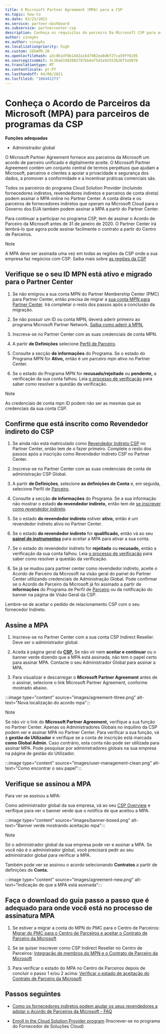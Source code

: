 ```yaml
---
title: O Microsoft Partner Agreement (MPA) para a CSP
ms.topic: how-to
ms.date: 03/23/2021
ms.service: partner-dashboard
ms.subservice: partnercenter-csp
description: Conheça os requisitos do parceiro Da Microsoft CSP para assinar e verificar este Acordo de Parceiro microsoft unificado e aceite digitalmente (MPA).
author: vinayks
ms.author: vinayks
ms.localizationpriority: high
ms.custom: SEOAPR.20
ms.openlocfilehash: a3c8b1df8b14d2a1647982ea8d6f27ca59ff6195
ms.sourcegitcommit: 3c26a61982082787bbdaf5d1e92553b26f3a5076
ms.translationtype: MT
ms.contentlocale: pt-PT
ms.lasthandoff: 04/06/2021
ms.locfileid: "106441273"
---
```

# <a name="learn-about-the-microsoft-partner-agreement-mpa-for-csp-program-partners"></a>Conheça o Acordo de Parceiros da Microsoft (MPA) para parceiros de programas da CSP

**Funções adequadas**

- Administrador global

O Microsoft Partner Agreement fornece aos parceiros da Microsoft um acordo de parceiro unificado e digitalmente aceite. O Microsoft Partner Agreement contém um conjunto central de termos perpétuos que ajudam a Microsoft, parceiros e clientes a apoiar a privacidade e segurança dos dados, a promover a conformidade e a incentivar práticas comerciais sãs.

Todos os parceiros do programa Cloud Solution Provider (incluindo fornecedores indiretos, revendedores indiretos e parceiros de conta direta) podem assinar o MPA online no Partner Center. A conta direta e os parceiros de fornecedores indiretos que operam na Microsoft Cloud para o Governo dos EUA também podem assinar a MPA a partir do Partner Center.

Para continuar a participar no programa CSP, tem de assinar o Acordo de Parceiro da Microsoft antes de 31 de janeiro de 2020. O Partner Center irá lembrá-lo que agora pode assinar facilmente o contrato a partir do Centro de Parceiros.

>[!NOTE]
>A MPA deve ser assinada uma vez em todas as regiões da CSP onde a sua empresa faz negócios com CSP. Saiba mais sobre [as regiões da CSP](regional-authorization-overview.md) 

## <a name="verify-your-mpn-id-is-active-and-migrated-to-partner-center"></a>Verifique se o seu ID MPN está ativo e migrado para o Partner Center

1. Se não emigrou a sua conta MPN do Partner Membership Center (PMC) para Partner Center, então precisa de migrar a [sua conta MPN para Partner Center](move-pmc-pc-map.md). Irá completar o resto dos passos após a conclusão da migração. 

1. Se não possuir um ID ou conta MPN, deverá aderir primeiro ao programa Microsoft Partner Network. [Saiba como aderir à MPN.](mpn-create-a-partner-center-account.md)

1. Inscreva-se no Partner Center com as suas credenciais de conta MPN.
 
1. A partir **de Definições** selecione [Perfil de Parceiro](https://partner.microsoft.com/pcv/accountsettings/connectedpartnerprofile).

1. Consulte a secção **de informações** do Programa. Se o estado do Programa MPN for **Ativo,** então é um parceiro mpn ativo no Partner Center.
 
1. Se o estado do Programa MPN for **recusado/rejeitado** ou **pendente,** a verificação da sua conta falhou. Leia [o processo de verificação](verification-responses.md) para saber como resolver a questão da verificação.



>[!NOTE]
>As credenciais de conta mpn ID podem não ser as mesmas que as credenciais da sua conta CSP.

## <a name="confirm-you-are-enrolled-as-a-csp-indirect-reseller"></a>Confirme que está inscrito como Revendedor indireto do CSP

1. Se ainda não está matriculado como [Revendedor Indireto CSP](indirect-reseller-tasks-in-partner-center.md) no Partner Center, então tem de o fazer primeiro. Complete o resto dos passos após a inscrição como Revendedor Indireto CSP no Partner Center.

1. Inscreva-se no Partner Center com as suas credenciais de conta de administração CSP Global.

1. A partir **de Definições**, selecione **as definições de Conta** e, em seguida, selecione Perfil de [Parceiro](https://partner.microsoft.com/pcv/accountsettings/partnerprofile).

1. Consulte a secção **de informações** do Programa. Se a sua informação não mostrar o estado **do revendedor indireto,** então tem de [se inscrever como revendedor indireto](indirect-reseller-tasks-in-partner-center.md).

1. Se o estado  **do revendedor indireto** estiver **ativo,** então é um revendedor indireto ativo no Partner Center.
 
4. Se o estado  **do revendedor indireto** for **qualificado,** então vá ao seu [**painel de instrumentos**](https://partner.microsoft.com/pcv/dashboard/overview) para aceitar a MPA para ativar a sua conta.
 
1. Se o estado do revendedor indireto for **rejeitado** ou **recusado,** então a verificação da sua conta falhou. Leia [o processo de verificação](verification-responses.md) para saber como resolver a questão da verificação.

1. Se já se mudou para partner center como revendedor indireto, aceite o Acordo de Parceiro da Microsoft na visão geral do painel do Partner Center utilizando credenciais de Administração Global. Pode confirmar se o Acordo de Parceiro da Microsoft já foi assinado a partir de **informações** do Programa de Perfil de [Parceiro](https://partner.microsoft.com/pcv/accountsettings/partnerprofile) ou da notificação do banner na página de Visão Geral da CSP.

Lembre-se de aceitar o pedido de relacionamento CSP com o seu fornecedor Indireto.

## <a name="sign-the-mpa"></a>Assine a MPA

1. Inscreva-se no Partner Center com a sua conta CSP Indirect Reseller. Deve ser o administrador global.
1. Aceda à página geral da **[CSP.](https://partner.microsoft.com/pcv/dashboard/overview)**  Se não vir nem **aceitar e continuar** ou o banner verde dizendo que a MPA está assinada, não tem o papel certo para assinar MPA. Contacte o seu Administrador Global para assinar a MPA.

1. Para visualizar e descarregar o **Microsoft Partner Agreement** antes de o assinar, selecione o link Microsoft Partner Agreement, conforme mostrado abaixo.

:::image type="content" source="images/agreement-three.png" alt-text="Nova localização do acordo mpa":::

>[!NOTE]
>Se não vir o link do **Microsoft Partner Agreement,** verifique a sua função no Partner Center. Apenas os Administradores Globais no inquilino da CSP podem ver e assinar MPA no Partner Center. Para verificar a sua função, vá à **gestão do Utilizador** e verifique se a conta de inscrição está marcada **como Global Admin**. Caso contrário, esta conta não pode ser utilizada para assinar MPA. Pode pesquisar por administradores globais na sua empresa na página de gestão do Utilizador.

:::image type="content" source="images/user-management-clean.png" alt-text="Como encontrar o seu papel":::

## <a name="verify-that-you-have-signed-the-mpa"></a>Verifique se assinou a MPA

Para ver se assinou a MPA:

 Como administrador global da sua empresa, vá ao seu [CSP Overview](https://partner.microsoft.com/pcv/dashboard/overview) e verifique para ver o banner verde que o notifica de que aceitou a MPA.

 
:::image type="content" source="images/banner-boxed.png" alt-text="Banner verde mostrando aceitação mpa":::

>[!NOTE]
>Só o administrador global da sua empresa pode ver e assinar a MPA. Se você não é o administrador global, você precisará pedir ao seu administrador global para verificar a MPA.

Também pode ver se assinou o acordo selecionando **Contratos** a partir de definições de **Conta.**

:::image type="content" source="images/agreement-new.png" alt-text="Indicação de que a MPA está assinada":::


## <a name="download-the-step-by-step-guide-thats-right-for-where-you-are-in-the-mpa-signing-process"></a>Faça o download do guia passo a passo que é adequado para onde você está no processo de assinatura MPA

1. Se estiver a migrar a conta do MPN do PMC para o Centro de Parceiros: [Migrar do PMC para o Centro de Parceiros e aceitar o Contrato de Parceiro da Microsoft](https://assetsprod.microsoft.com/mpn/migrate-pmc-pc-mpa-guide.pptx)

2. Se se quiser inscrever como CSP Indirect Reseller no Centro de Parceiros: [Integração de membros do MPN e o Contrato de Parceiro da Microsoft](https://assetsprod.microsoft.com/mpn/onboard-pc-csp-mpn-mpa-guide.pptx)

3. Para verificar o estado do MPA no Centro de Parceiros depois de concluir o passo 1 e/ou 2 acima: [Verificar o estado de aceitação do Contrato de Parceiro da Microsoft](https://assetsprod.microsoft.com/mpn/verify-mpa-acceptance-status.pptx)
 
## <a name="next-steps"></a>Passos seguintes

- [Como os fornecedores indiretos podem ajudar os seus revendedores a adotar o Acordo de Parceiros da Microsoft - FAQ](mpa-indirect-provider-faq.md)

- [Enroll in the Cloud Solution Provider program](indirect-reseller-tasks-in-partner-center.md) (Inscrever-se no programa do Fornecedor de Soluções Cloud)
